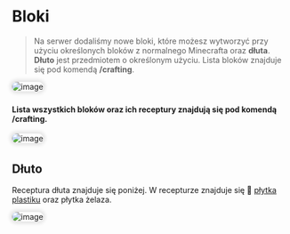 <style>
img:not(.medium-zoom-image--opened):not(.navbar-link-icon) {
    max-width: 750px; /* Maksymalna szerokość */
    max-height: 500px; /* Maksymalna wysokość */
    width: auto; /* Automatyczna szerokość */
    height: auto; /* Automatyczna wysokość */
    object-fit: contain; /* Dopasowanie bez przycinania */
    margin: 0 8px 4px 0;
    box-shadow: 0 0 6px 4px rgba(0, 0, 0, .1);
    border-radius: 10px;
}
</style>

# Bloki

> Na serwer dodaliśmy nowe bloki, które możesz wytworzyć przy użyciu określonych bloków z normalnego Minecrafta oraz **dłuta**. **Dłuto** jest przedmiotem o określonym użyciu. Lista bloków znajduje się pod komendą **/crafting**.

![image](/pages/images/blocks/blocks-3.webp)

#### Lista wszystkich bloków oraz ich receptury znajdują się pod komendą **/crafting**.

![image](/pages/images/blocks/blocks-1.webp)

## Dłuto

Receptura dłuta znajduje się poniżej. W recepturze znajduje się 🏺 [płytka plastiku](/archaeology) oraz płytka żelaza.

![image](/pages/images/blocks/blocks-2.webp)
